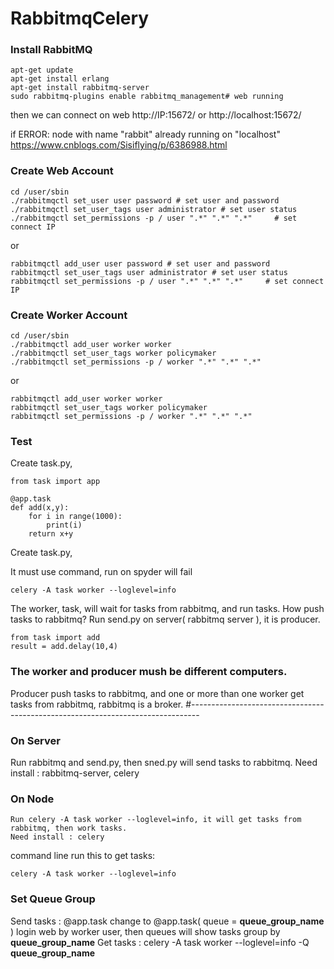# RabbitmqCelery

### Install RabbitMQ
    apt-get update 
    apt-get install erlang
    apt-get install rabbitmq-server
    sudo rabbitmq-plugins enable rabbitmq_management# web running
    
then we can connect on web
http://IP:15672/  or http://localhost:15672/  

if ERROR: node with name "rabbit" already running on "localhost"
https://www.cnblogs.com/Sisiflying/p/6386988.html 

### Create Web Account

    cd /user/sbin
    ./rabbitmqctl set_user user password # set user and password
    ./rabbitmqctl set_user_tags user administrator # set user status
    ./rabbitmqctl set_permissions -p / user ".*" ".*" ".*"     # set connect IP
or

    rabbitmqctl add_user user password # set user and password
    rabbitmqctl set_user_tags user administrator # set user status
    rabbitmqctl set_permissions -p / user ".*" ".*" ".*"     # set connect IP

### Create Worker Account

    cd /user/sbin
    ./rabbitmqctl add_user worker worker
    ./rabbitmqctl set_user_tags worker policymaker
    ./rabbitmqctl set_permissions -p / worker ".*" ".*" ".*"   
or

    rabbitmqctl add_user worker worker
    rabbitmqctl set_user_tags worker policymaker
    rabbitmqctl set_permissions -p / worker ".*" ".*" ".*"   

### Test
Create task.py, 

    from task import app

    @app.task
    def add(x,y):
        for i in range(1000):
            print(i)
        return x+y

Create task.py, 


It must use command, run on spyder will fail

    celery -A task worker --loglevel=info
The worker, task, will wait for tasks from rabbitmq, and run tasks.
How push tasks to rabbitmq? 
Run send.py on server( rabbitmq server ), it is producer.

    from task import add
    result = add.delay(10,4)
### The worker and producer mush be different computers. 
Producer push tasks to rabbitmq, and one or more than one worker get tasks from rabbitmq, rabbitmq is a broker.
#--------------------------------------------------------------------------------
### On Server 
Run rabbitmq and send.py, then sned.py will send tasks to rabbitmq.
Need install : rabbitmq-server, celery
<!--crontab : git clone url, python3 job-->

### On Node 
    Run celery -A task worker --loglevel=info, it will get tasks from rabbitmq, then work tasks.
    Need install : celery
<!--crontab : git clone url
vim /etc/rc.local # it will run on boot-->
command line run this to get tasks: 

    celery -A task worker --loglevel=info 

### Set Queue Group
Send tasks : @app.task change to @app.task( queue = **queue_group_name** )
login web by worker user, then queues will show tasks group by **queue_group_name**
Get tasks : celery -A task worker --loglevel=info -Q **queue_group_name** 



<!--Set Watch
pip install watchdog

watchmedo auto-restart -- celery -A task worker --loglevel=info -Q add,add2,class-->

